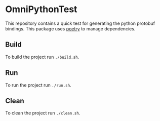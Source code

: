# OmniPythonTest

This repository contains a quick test for generating the python protobuf
bindings. This package uses [poetry](https://python-poetry.org/) to manage
dependencies.

## Build

To build the project run `./build.sh`.

## Run

To run the project run `./run.sh`.

## Clean

To clean the project run `./clean.sh`.
